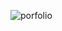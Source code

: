 ![porfolio](https://github.com/DenisKawata/porfolio.dev/assets/118859570/d666d74d-f69c-4a2f-94ae-153449adff36)
